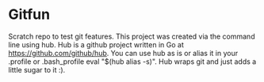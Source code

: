 Gitfun
======
Scratch repo to test git features.
This project was created via the command line using hub. Hub is a github project written in Go at https://github.com/github/hub. You can use hub as is or alias it in your .profile or .bash_profile eval "$(hub alias -s)". Hub wraps git and just adds a little sugar to it :).

